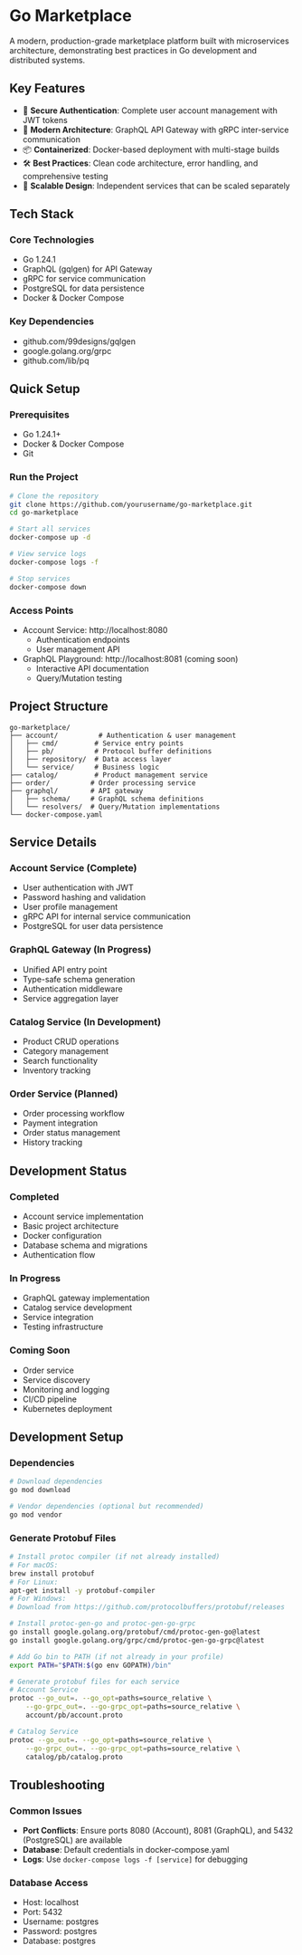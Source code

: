 # Go Marketplace

A modern, production-grade marketplace platform built with microservices architecture, demonstrating best practices in Go development and distributed systems.

## Key Features

- 🔐 **Secure Authentication**: Complete user account management with JWT tokens
- 🎯 **Modern Architecture**: GraphQL API Gateway with gRPC inter-service communication
- 📦 **Containerized**: Docker-based deployment with multi-stage builds
- 🛠 **Best Practices**: Clean code architecture, error handling, and comprehensive testing
- 🔄 **Scalable Design**: Independent services that can be scaled separately

## Tech Stack

### Core Technologies
- Go 1.24.1
- GraphQL (gqlgen) for API Gateway
- gRPC for service communication
- PostgreSQL for data persistence
- Docker & Docker Compose

### Key Dependencies
- github.com/99designs/gqlgen
- google.golang.org/grpc
- github.com/lib/pq

## Quick Setup

### Prerequisites
- Go 1.24.1+
- Docker & Docker Compose
- Git

### Run the Project
```bash
# Clone the repository
git clone https://github.com/yourusername/go-marketplace.git
cd go-marketplace

# Start all services
docker-compose up -d

# View service logs
docker-compose logs -f

# Stop services
docker-compose down
```

### Access Points
- Account Service: http://localhost:8080
  - Authentication endpoints
  - User management API
- GraphQL Playground: http://localhost:8081 (coming soon)
  - Interactive API documentation
  - Query/Mutation testing

## Project Structure
```
go-marketplace/
├── account/          # Authentication & user management
│   ├── cmd/         # Service entry points
│   ├── pb/          # Protocol buffer definitions
│   ├── repository/  # Data access layer
│   └── service/     # Business logic
├── catalog/         # Product management service
├── order/          # Order processing service
├── graphql/        # API gateway
│   ├── schema/     # GraphQL schema definitions
│   └── resolvers/  # Query/Mutation implementations
└── docker-compose.yaml
```

## Service Details

### Account Service (Complete)
- User authentication with JWT
- Password hashing and validation
- User profile management
- gRPC API for internal service communication
- PostgreSQL for user data persistence

### GraphQL Gateway (In Progress)
- Unified API entry point
- Type-safe schema generation
- Authentication middleware
- Service aggregation layer

### Catalog Service (In Development)
- Product CRUD operations
- Category management
- Search functionality
- Inventory tracking

### Order Service (Planned)
- Order processing workflow
- Payment integration
- Order status management
- History tracking

## Development Status

### Completed
- Account service implementation
- Basic project architecture
- Docker configuration
- Database schema and migrations
- Authentication flow

### In Progress
- GraphQL gateway implementation
- Catalog service development
- Service integration
- Testing infrastructure

### Coming Soon
- Order service
- Service discovery
- Monitoring and logging
- CI/CD pipeline
- Kubernetes deployment

## Development Setup

### Dependencies
```bash
# Download dependencies
go mod download

# Vendor dependencies (optional but recommended)
go mod vendor
```

### Generate Protobuf Files
```bash
# Install protoc compiler (if not already installed)
# For macOS:
brew install protobuf
# For Linux:
apt-get install -y protobuf-compiler
# For Windows:
# Download from https://github.com/protocolbuffers/protobuf/releases

# Install protoc-gen-go and protoc-gen-go-grpc
go install google.golang.org/protobuf/cmd/protoc-gen-go@latest
go install google.golang.org/grpc/cmd/protoc-gen-go-grpc@latest

# Add Go bin to PATH (if not already in your profile)
export PATH="$PATH:$(go env GOPATH)/bin"

# Generate protobuf files for each service
# Account Service
protoc --go_out=. --go_opt=paths=source_relative \
    --go-grpc_out=. --go-grpc_opt=paths=source_relative \
    account/pb/account.proto

# Catalog Service
protoc --go_out=. --go_opt=paths=source_relative \
    --go-grpc_out=. --go-grpc_opt=paths=source_relative \
    catalog/pb/catalog.proto
```

## Troubleshooting

### Common Issues
- **Port Conflicts**: Ensure ports 8080 (Account), 8081 (GraphQL), and 5432 (PostgreSQL) are available
- **Database**: Default credentials in docker-compose.yaml
- **Logs**: Use `docker-compose logs -f [service]` for debugging

### Database Access
- Host: localhost
- Port: 5432
- Username: postgres
- Password: postgres
- Database: postgres
